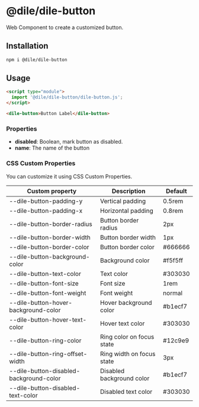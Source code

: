 # @dile/dile-button

Web Component to create a customized button.

## Installation
```bash
npm i @dile/dile-button
```

## Usage
```html
<script type="module">
  import '@dile/dile-button/dile-button.js';
</script>

<dile-button>Button Label</dile-button>
```

### Properties

- **disabled**: Boolean, mark button as disabled.
- **name**: The name of the button

### CSS Custom Properties

You can customize it using CSS Custom Properties.

Custom property | Description | Default
----------------|-------------|---------
--dile-button-padding-y | Vertical padding | 0.5rem
--dile-button-padding-x | Horizontal padding | 0.8rem
--dile-button-border-radius | Button border radius | 2px
--dile-button-border-width | Button border width | 1px
--dile-button-border-color | Button border color | #666666
--dile-button-background-color | Background color | #f5f5ff
--dile-button-text-color | Text color | #303030
--dile-button-font-size | Font size | 1rem
--dile-button-font-weight | Font weight | normal
--dile-button-hover-background-color | Hover background color | #b1ecf7
--dile-button-hover-text-color | Hover text color | #303030
--dile-button-ring-color | Ring color on focus state | #12c9e9
--dile-button-ring-offset-width | Ring width on focus state | 3px
--dile-button-disabled-background-color | Disabled background color | #b1ecf7
--dile-button-disabled-text-color | Disabled text color | #303030
